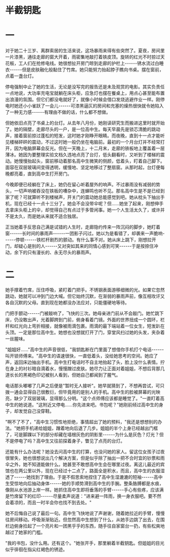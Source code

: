 # 半截钥匙

# 一
对于她二十三岁、离群索居的生活来说，这场暴雨来得有些突然了。夏夜，房间里一片漆黑，通往走廊的窗大开着，雨密集地敲打着铁皮顶。旋转的红光不时掠过天花板，工人们在抢修电线。她很想扯开房门晾到走廊的护栏上------锈水流过白睡衣------但是皮肤融化般黏住了竹席。她只能努力抬起脖子瞧向书桌。摆在窗前，点着一盏台灯。

停电强制中止了她的生活，无论是没写完的报告还是未及观赏的电影。其实负责任一点地说，大功率充电宝就躺在床头柜，应急灯也摆在餐桌上，用点心甚至能布置出浪漫的氛围。但它们都没电就好了，就像小时候会借口发烧逃避作业一样。刚停电时她还小小雀跃了一会儿------可漆黑逼仄的房间和充塞的燥热很快就令她陷入了一种无力感------有理由不做的话，什么都不想做。

但她依旧点亮了书桌上的台灯。从去年八月份，她刚读研究生而搬进这里时就开始了。她的隔壁，走廊尽头的一户，是一位高中生。每天早晨先是锁芯清脆的跳动声，接着窗前掠过蓬松的短发，这时她才刚睁开眼睛。而夜晚，直到十一点才能听见楼梯砰砰的震动，不过这时她一般仍坐在电脑前。最初的一个月台灯并不经常打开，因为电脑屏幕会反光。但在一天晚上，十二月末，走廊的铁板地上覆盖着一层薄冰。她因为要整理实验文档久违地点亮了台灯，低头翻看时，又听到了楼梯的震动。她慢慢抬起头，窗前移动着那名高中生微笑的侧颜，低着头，盯着自己脚下。面容在双层玻璃间变得透明，缓慢地、坚定地移过了整扇窗。从那时起，台灯便每晚都亮着，直到高中生打开房门。

今晚即便已经躺在了床上，她仍在留心听着屋外的响声。不过暴雨没有减弱的势头，一切声响被吞没在铁板的嘈杂中，连蝉鸣也听不见。那名高中生是不是已经到家了呢？可就算听不到楼梯声，开关门的震动她总能感觉到吧。她从枕头下抽出手机，现在已经十一点十三分了。她会不会没带伞呢？但......她坐了起来，刚想伸手去拿床头柜上的伞，却觉得自己有点过于多管闲事。她一个人生活太久了，或许并不是太久，而是她从来就不适合独居。

正当她着手反思自己满是试错的人生时，走廊隐约传来一阵沉闷的脚步，她盯着窗------长时间的暴雨声------一团影子闪过。她以为是看错了，却袭来一声脆响------停顿------铁栏杆剧烈的颤动。有什么事不对。她从床上跳下，刚想拉开门，却疑心是别的人------又对突如其来的同情心感到可笑------于是按捺住冲动，余下的只有漫长的、永无尽头的暴雨声。

# 二 

她手撑着竹席，压住呼吸，紧盯着门把手。不锈钢表面游移细微的光。如果它忽然跳动，她就可以冲到门边大喊。但它始终沉默，在渐弱的暴雨声前，像互相攻讦又各自沉默的父母。直到现在她都没办法应对，只能僵硬地等待。

门把手颤动------门被敲响了，飞快的三次。她母亲进门前从不会敲门。她忙跳下床，仍没敢出声，光着脚跨到门前，俯身看着门镜。外面的世界扭成一个圆环，栏杆和红光向上弯折相接，就像被雨滴包裹。雨滴的最下端站着一位女生，短发趴在头顶。一定是那位高中生。她想也没想就打开了门，穿堂风扫过她的头发，夹杂着一丝腥味。

"姐姐好......"高中生的声音很低，"我钥匙断在门里面了想借你手机打个电话------叫开锁师傅来。"高中生的语速很快，一直低着头，没给她思考的空间。她应了声，返回床边抽出手机。高中生打电话时不自主地抬起了头，脸上没什么表情。拧在身上的衬衫暗自滴着水，慢慢蹭过皮肤。她尽力让正面对着姐姐，不想后背那几道长长的黑褐色印记被别人看到，但她自己都闻到了腥气。

电话那头嘟嘟了几声之后便是"暂时无人接听"。她早就猜到了，不想再尝试，可只拨一通会显得自己很敷衍，但毕竟用的是别人的手机。高中生的脸被屏幕的光映亮，缺少了双层玻璃，显得那么分明。"这个点师傅应该都是睡觉了。"一直盯着高中生的她说道。"这附近又停电......你先进来吧。书包呢？"她刚前倾过高中生的身子，却发觉自己没穿鞋。

"啊不了不了，"高中生习惯性地拒绝，事情超出了她的预料，"我还是想想别的办法。"她把手机递给姐姐，蹭着地向后退了几步。姐姐的半个上身已经越出门框了，可是脚踝以下的部分却藏在墙根灰色的阴影里------为什么是灰色？灯光？但不是停电了吗？高中生又往前探着身子，瞥见了点亮的台灯。

还能有什么办法呢？她没去问高中生的打算，也没问她的家人。留这位女孩子过夜很冒失，她也很想说出几个解决方案，但是似乎除了抽出一把不合时宜的钞票和雨伞之外，她不知道能做什么。她甚至不敢想高中生会在哪里过夜。离这儿最近的宾馆也在两公里以外，现在已经过十二点了，路面全是积水，而且，高中生的衣服湿透了------她找到了理由。于是不假思索地捏住了高中生湿漉漉的短袖------高中生受惊地向后抽动身体------她的手顺势滑到高中生的手腕。整条胳膊都是水痕，像刚从水池游上岸一样。她抓住高中生即将垂落的手臂------手心有些疼，应该满是竹席留下的红印------尽量柔声说道："进来避一阵雨，换一身衣服吧。要不然会着凉的，而且一时半会你也找不到去处。"

她不后悔自己说了最后一句。高中生飞快地说了声谢谢，随着她拉近的手臂，慢慢往房间移动。呼吸渐渐贴近。但忽然高中生想到了什么，从她手边跳了出去，在围栏边俯身捡起了一个亮片和一团黑乎乎的东西，随手往自家窗台一扔，有些松爽地越过了她家的门槛。

"我的书包，没什么用。还有这个。"她张开手，那里躺着半截钥匙。但姐姐的目光似乎徘徊在指尖红褐色的锈迹。
